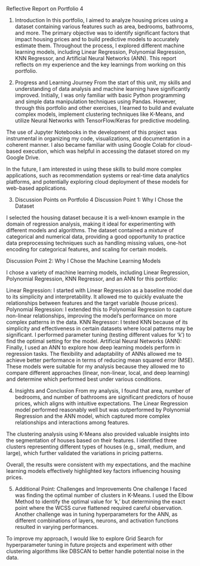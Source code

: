 Reflective Report on Portfolio 4
1. Introduction 
In this portfolio, I aimed to analyze housing prices using a dataset containing various features such as area, bedrooms, bathrooms, and more. The primary objective was to identify significant factors that impact housing prices and to build predictive models to accurately estimate them. Throughout the process, I explored different machine learning models, including Linear Regression, Polynomial Regression, KNN Regressor, and Artificial Neural Networks (ANN). This report reflects on my experience and the key learnings from working on this portfolio.

2. Progress and Learning Journey 
From the start of this unit, my skills and understanding of data analysis and machine learning have significantly improved. Initially, I was only familiar with basic Python programming and simple data manipulation techniques using Pandas. However, through this portfolio and other exercises, I learned to build and evaluate complex models, implement clustering techniques like K-Means, and utilize Neural Networks with TensorFlow/Keras for predictive modeling.

The use of Jupyter Notebooks in the development of this project was instrumental in organizing my code, visualizations, and documentation in a coherent manner. I also became familiar with using Google Colab for cloud-based execution, which was helpful in accessing the dataset stored on my Google Drive.

In the future, I am interested in using these skills to build more complex applications, such as recommendation systems or real-time data analytics platforms, and potentially exploring cloud deployment of these models for web-based applications.

3. Discussion Points on Portfolio 4 
Discussion Point 1: Why I Chose the Dataset

I selected the housing dataset because it is a well-known example in the domain of regression analysis, making it ideal for experimenting with different models and algorithms. The dataset contained a mixture of categorical and numerical data, providing a good opportunity to practice data preprocessing techniques such as handling missing values, one-hot encoding for categorical features, and scaling for certain models.

Discussion Point 2: Why I Chose the Machine Learning Models

I chose a variety of machine learning models, including Linear Regression, Polynomial Regression, KNN Regressor, and an ANN for this portfolio:

Linear Regression: I started with Linear Regression as a baseline model due to its simplicity and interpretability. It allowed me to quickly evaluate the relationships between features and the target variable (house prices).
Polynomial Regression: I extended this to Polynomial Regression to capture non-linear relationships, improving the model’s performance on more complex patterns in the data.
KNN Regressor: I tested KNN because of its simplicity and effectiveness in certain datasets where local patterns may be significant. I performed parameter tuning (testing different values for ‘k’) to find the optimal setting for the model.
Artificial Neural Networks (ANN): Finally, I used an ANN to explore how deep learning models perform in regression tasks. The flexibility and adaptability of ANNs allowed me to achieve better performance in terms of reducing mean squared error (MSE).
These models were suitable for my analysis because they allowed me to compare different approaches (linear, non-linear, local, and deep learning) and determine which performed best under various conditions.

4. Insights and Conclusion 
From my analysis, I found that area, number of bedrooms, and number of bathrooms are significant predictors of house prices, which aligns with intuitive expectations. The Linear Regression model performed reasonably well but was outperformed by Polynomial Regression and the ANN model, which captured more complex relationships and interactions among features.

The clustering analysis using K-Means also provided valuable insights into the segmentation of houses based on their features. I identified three clusters representing different types of houses (e.g., small, medium, and large), which further validated the variations in pricing patterns.

Overall, the results were consistent with my expectations, and the machine learning models effectively highlighted key factors influencing housing prices.

5. Additional Point: Challenges and Improvements 
One challenge I faced was finding the optimal number of clusters in K-Means. I used the Elbow Method to identify the optimal value for ‘k,’ but determining the exact point where the WCSS curve flattened required careful observation. Another challenge was in tuning hyperparameters for the ANN, as different combinations of layers, neurons, and activation functions resulted in varying performances.

To improve my approach, I would like to explore Grid Search for hyperparameter tuning in future projects and experiment with other clustering algorithms like DBSCAN to better handle potential noise in the data.
